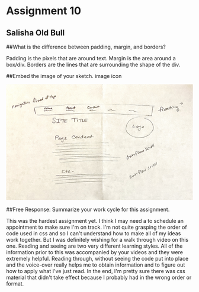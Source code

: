 # Assignment 10

## Salisha Old Bull

##What is the difference between padding, margin, and borders?

Padding is the pixels that are around text. Margin is the area around a box/div. Borders are the lines that are surrounding the shape of the div.

##Embed the image of your sketch. image icon

![Sketch of idea for beginner's web layout](./images/sketch.png)

##Free Response: Summarize your work cycle for this assignment.

This was the hardest assignment yet. I think I may need a to schedule an appointment
to make sure I'm on track. I'm not quite grasping the order of code used in css and
so I can't understand how to make all of my ideas work together. But I was definitely wishing
for a walk through video on this one. Reading and seeing are two very different
learning styles. All of the information prior to this was accompanied by your videos
and they were extremely helpful. Reading through, without seeing the code put into
place and the voice-over really helps me to obtain information and to figure out
how to apply what I've just read. In the end, I'm pretty sure there was css material
that didn't take effect because I probably had in the wrong order or format.
